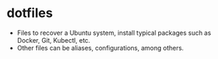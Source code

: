 # dotfiles

- Files to recover a Ubuntu system, install typical packages such as Docker, Git, Kubectl, etc.
- Other files can be aliases, configurations, among others.
